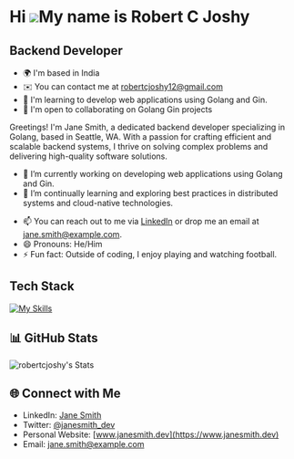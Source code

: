 Hi ![](https://user-images.githubusercontent.com/18350557/176309783-0785949b-9127-417c-8b55-ab5a4333674e.gif)My name is Robert C Joshy
======================================================================================================================================

Backend Developer
-----------------

* 🌍  I'm based in India
* ✉️  You can contact me at [robertcjoshy12@gmail.com](mailto:robertcjoshy12@gmail.com)
* 🧠  I'm learning to develop web applications using Golang and Gin.
* 🤝  I'm open to collaborating on Golang Gin projects

Greetings! I'm Jane Smith, a dedicated backend developer specializing in Golang, based in Seattle, WA. With a passion for crafting efficient and scalable backend systems, I thrive on solving complex problems and delivering high-quality software solutions.

- 🔭 I’m currently working on developing web applications using Golang and Gin.
- 🌱 I’m continually learning and exploring best practices in distributed systems and cloud-native technologies.
<!--
- 💬 Ask me about Golang, RESTful APIs, concurrency patterns, and anything related to backend development. -->
- 📫 You can reach out to me via [LinkedIn](https://www.linkedin.com/in/janesmith) or drop me an email at jane.smith@example.com.
- 😄 Pronouns: He/Him
- ⚡ Fun fact: Outside of coding, I enjoy playing and watching football.


## Tech Stack

[![My Skills](https://skillicons.dev/icons?i=go,py,postgres,aws,django,js,html,css)](https://skillicons.dev)

## 📊 GitHub Stats

![robertcjoshy's Stats](https://github-readme-stats.vercel.app/api?username=robertcjoshy&theme=vue-dark&show_icons=true&hide_border=true&count_private=true)


## 🌐 Connect with Me

- LinkedIn: [Jane Smith](https://www.linkedin.com/in/janesmith)
- Twitter: [@janesmith_dev](https://twitter.com/janesmith_dev)
- Personal Website: [www.janesmith.dev](https://www.janesmith.dev)
- Email: jane.smith@example.com
